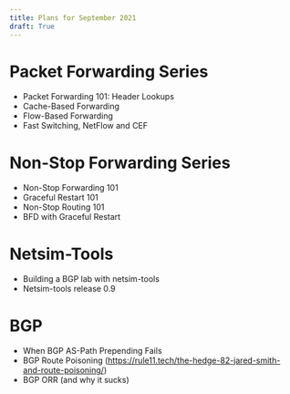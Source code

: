 ```yaml
---
title: Plans for September 2021
draft: True
---
```


Packet Forwarding Series
========================
* Packet Forwarding 101: Header Lookups
* Cache-Based Forwarding
* Flow-Based Forwarding
* Fast Switching, NetFlow and CEF

Non-Stop Forwarding Series
==========================
* Non-Stop Forwarding 101
* Graceful Restart 101
* Non-Stop Routing 101
* BFD with Graceful Restart

Netsim-Tools
===========================
* Building a BGP lab with netsim-tools
* Netsim-tools release 0.9

BGP
===========================
* When BGP AS-Path Prepending Fails
* BGP Route Poisoning (https://rule11.tech/the-hedge-82-jared-smith-and-route-poisoning/)
* BGP ORR (and why it sucks)
